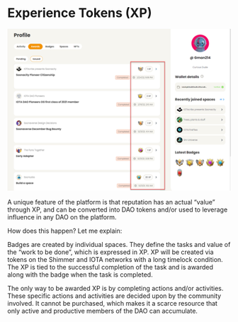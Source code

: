 # Experience Tokens (XP)

![](<../../.gitbook/assets/image (26) (1) (1) (1).png>)

A unique feature of the platform is that reputation has an actual “value” through XP, and can be converted into DAO tokens and/or used to leverage influence in any DAO on the platform.

How does this happen? Let me explain:

Badges are created by individual spaces. They define the tasks and value of the “work to be done”, which is expressed in XP. XP will be created via tokens on the Shimmer and IOTA networks with a long timelock condition. The XP is tied to the successful completion of the task and is awarded along with the badge when the task is completed.

The only way to be awarded XP is by completing actions and/or activities. These specific actions and activities are decided upon by the community involved. It cannot be purchased, which makes it a scarce resource that only active and productive members of the DAO can accumulate.
